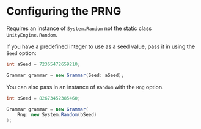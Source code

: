 # Configuring the PRNG

Requires an instance of `System.Random` not the static class `UnityEngine.Random`.

If you have a predefined integer to use as a seed value, pass it in using the `Seed` option:

```cs
int aSeed = 72365472659210;

Grammar grammar = new Grammar(Seed: aSeed);
```

You can also pass in an instance of `Random` with the `Rng` option.

```cs
int bSeed = 82673452385460;

Grammar grammar = new Grammar(
    Rng: new System.Random(bSeed)
);
```

